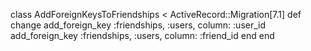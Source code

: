 class AddForeignKeysToFriendships < ActiveRecord::Migration[7.1]
  def change
    add_foreign_key :friendships, :users, column: :user_id
    add_foreign_key :friendships, :users, column: :friend_id
  end
end
